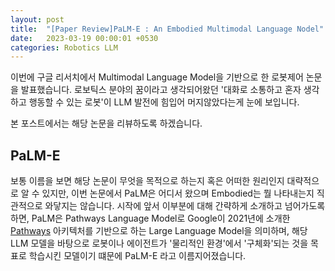 ```yaml
---
layout: post
title:  "[Paper Review]PaLM-E : An Embodied Multimodal Language Nodel"
date:   2023-03-19 00:00:01 +0530
categories: Robotics LLM
---
```


이번에 구글 리서치에서 Multimodal Language Model을 기반으로 한 로봇제어 논문을 발표했습니다.
로보틱스 분야의 꿈이라고 생각되어왔던 '대화로 소통하고 혼자 생각하고 행동할 수 있는 로봇'이 LLM 발전에 힘입어 머지않았다는게 눈에 보입니다.

본 포스트에서는 해당 논문을 리뷰하도록 하겠습니다.

PaLM-E
---
보통 이름을 보면 해당 논문이 무엇을 목적으로 하는지 혹은 어떠한 원리인지 대략적으로 알 수 있지만, 이번 논문에서 PaLM은 어디서 왔으며 Embodied는 뭘 나타내는지 직관적으로 와닿지는 않습니다.
시작에 앞서 이부분에 대해 간략하게 소개하고 넘어가도록 하면, PaLM은 Pathways Language Model로 Google이 2021년에 소개한 [Pathways](https://blog.google/technology/ai/introducing-pathways-next-generation-ai-architecture/) 아키텍처를 기반으로 하는 Large Language Model을 의미하며, 해당 LLM 모델을 바탕으로 로봇이나 에이전트가 '물리적인 환경'에서 '구체화'되는 것을 목표로 학습시킨 모델이기 떄문에  PaLM-E 라고 이름지어졌습니다.